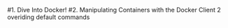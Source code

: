 #1. Dive Into Docker!
#2. Manipulating Containers with the Docker Client
    2 overiding default commands